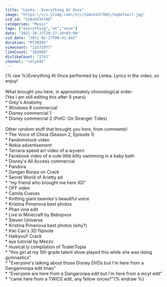 ```yaml
---
title: "Lenka - Everything At Once"
image: "https:\/\/i.ytimg.com\/vi\/V2AshX3tfHU\/hqdefault.jpg"
vid_id: "V2AshX3tfHU"
categories: "Music"
tags: ["everything","at","once"]
date: "2021-10-27T20:27:10+03:00"
vid_date: "2011-02-17T00:41:44Z"
duration: "PT2M39S"
viewcount: "12572977"
likeCount: "102609"
dislikeCount: "2741"
channel: "relyk92"
---
```

{% raw %}Everything At Once performed by Lenka. Lyrics in the video, so enjoy!<br /><br />What brought you here, in approximately chronological order:<br />(Yes I am still editing this after 9 years)<br />* Grey's Anatomy<br />* Windows 8 commercial<br />* Disney commercial 1<br />* Disney commercial 2 (PotC: On Stranger Tides)<br /><br />Other random stuff that brought you here, from comments!<br />* The Voice of China (Season 2, Episode 1)<br />* Fandomstuck video<br />* Nokia advertisement<br />* Terraria speed art video of a wyvern<br />* Facebook video of a cute little kitty swimming in a baby bath<br />* Disney's All Access commercial<br />* Pandora<br />* Dangan Ronpa on Crack<br />* Secret World of Arietty ad<br />* &quot;my friend who brought me here XD&quot;<br />* OFF video<br />* Camila Cuevas<br />* Knitting giant beanies's beautiful voice<br />* Kristina Pimenova best photos<br />* Phan vine edit<br />* Live in Minecraft by Bebopvox<br />* Steven Universe<br />* Kristina Pimenova best photos (why?)<br />* Kiki Can's 3D flipnote<br />* Haikyuu!! Crack<br />* eye tutorial by Mezzo<br />* musical.ly compilation of ToaterTopia<br />* &quot;this girl at my 5th grade talent show played this while she was doing gymnastics&quot;<br />* &quot;Everyone's talking about those Disney DVDs but I'm here from a Danganronpa edit lmao&quot;<br />* &quot;Everyone are here from a Dangaronpa edit but i'm here from a mcyt edit&quot;<br />* &quot;came here from a TWICE edit, any fellow onces?&quot;{% endraw %}
